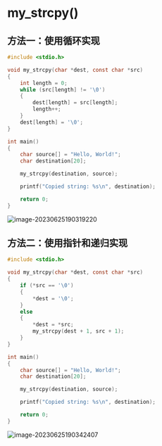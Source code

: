 # my_strcpy()

## 方法一：使用循环实现

```C
#include <stdio.h>

void my_strcpy(char *dest, const char *src) 
{
    int length = 0;
    while (src[length] != '\0') 
    {
        dest[length] = src[length];
        length++;
    }
    dest[length] = '\0';
}

int main() 
{
    char source[] = "Hello, World!";
    char destination[20];

    my_strcpy(destination, source);

    printf("Copied string: %s\n", destination);

    return 0;
}

```

 ![image-20230625190319220](https://pic-1304959529.cos.ap-guangzhou.myqcloud.com/DB/image-20230625190319220.png)

## 方法二：使用指针和递归实现

```C
#include <stdio.h>

void my_strcpy(char *dest, const char *src) 
{
    if (*src == '\0') 
    {
        *dest = '\0';
    } 
    else 
    {
        *dest = *src;
        my_strcpy(dest + 1, src + 1);
    }
}

int main() 
{
    char source[] = "Hello, World!";
    char destination[20];

    my_strcpy(destination, source);

    printf("Copied string: %s\n", destination);

    return 0;
}

```

![image-20230625190342407](https://pic-1304959529.cos.ap-guangzhou.myqcloud.com/DB/image-20230625190342407.png)